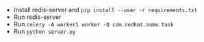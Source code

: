 * Install redis-server and `pip install --user -r requirements.txt`
* Run redis-server
* Run `celery -A worker1 worker -Q com.redhat.some.task`
* Run `python server.py`
